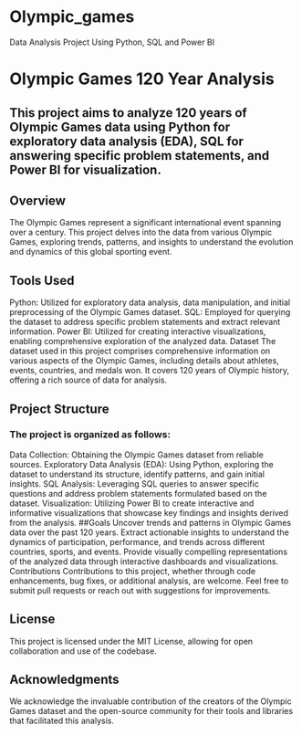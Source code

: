 # Olympic_games
Data Analysis Project Using Python, SQL and Power BI

# Olympic Games 120 Year Analysis
## This project aims to analyze 120 years of Olympic Games data using Python for exploratory data analysis (EDA), SQL for answering specific problem statements, and Power BI for visualization.

## Overview
The Olympic Games represent a significant international event spanning over a century. This project delves into the data from various Olympic Games, exploring trends, patterns, and insights to understand the evolution and dynamics of this global sporting event.

## Tools Used
Python: Utilized for exploratory data analysis, data manipulation, and initial preprocessing of the Olympic Games dataset.
SQL: Employed for querying the dataset to address specific problem statements and extract relevant information.
Power BI: Utilized for creating interactive visualizations, enabling comprehensive exploration of the analyzed data.
Dataset
The dataset used in this project comprises comprehensive information on various aspects of the Olympic Games, including details about athletes, events, countries, and medals won. It covers 120 years of Olympic history, offering a rich source of data for analysis.

## Project Structure
### The project is organized as follows:

Data Collection: Obtaining the Olympic Games dataset from reliable sources.
Exploratory Data Analysis (EDA): Using Python, exploring the dataset to understand its structure, identify patterns, and gain initial insights.
SQL Analysis: Leveraging SQL queries to answer specific questions and address problem statements formulated based on the dataset.
Visualization: Utilizing Power BI to create interactive and informative visualizations that showcase key findings and insights derived from the analysis.
##Goals
Uncover trends and patterns in Olympic Games data over the past 120 years.
Extract actionable insights to understand the dynamics of participation, performance, and trends across different countries, sports, and events.
Provide visually compelling representations of the analyzed data through interactive dashboards and visualizations.
Contributions
Contributions to this project, whether through code enhancements, bug fixes, or additional analysis, are welcome. Feel free to submit pull requests or reach out with suggestions for improvements.

## License
This project is licensed under the MIT License, allowing for open collaboration and use of the codebase.

## Acknowledgments
We acknowledge the invaluable contribution of the creators of the Olympic Games dataset and the open-source community for their tools and libraries that facilitated this analysis.
